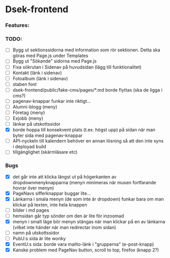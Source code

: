 # Dsek-frontend

### Features:

### TODO:
- [ ] Bygg ut sektionssidorna med information som rör sektionen. Detta ska göras med Page.js under Templates
- [ ] Bygg ut "Sökande" sidorna med Page.js
- [ ] Fixa sökrutan i Sidenav på huvudsidan (lägg till funktionalitet)
- [ ] Kontakt (länk i sidenav)
- [ ] Fotoalbum (länk i sidenav)
- [ ] staben font
- [ ] dsek-frontend/public/fake-cms/pages/*.md borde flyttas (ska de ligga i cms?)
- [ ] pagenav-knappar funkar inte riktigt...
- [ ] Alumni-blogg (meny)
- [ ] Företag (meny)
- [ ] Exjobb (meny)
- [ ] länkar på utskottssidor
- [x] borde hoppa till konsekvent plats (t.ex. högst upp) på sidan när man byter sida med pagenav-knappar
- [ ] API-nyckeln till kalendern behöver en annan lösning så att den inte syns i deployad build
- [ ] tillgänglighet (skärmläsare etc)

### Bugs
- [x] det går inte att klicka längst ut på högerkanten av dropdownmenyknapparna (menyn minimeras när musen fortfarande hovrar över menyn)
- [x] PageNavs sifferknappar buggar lite...
- [x] Länkarna i smala menyn (de som inte är dropdown) funkar bara om man klickar på texten, inte hela knappen
- [ ] bilder i md pages
- [ ] hemsidan går typ sönder om den är lite för inzoomad
- [x] menyn i smalt läge bör menyn stängas när man klickar på en av länkarna (vilket inte händer när man redirectar inom sidan)
- [ ] namn på utskottssidor
- [ ] PubU:s sida är lite wonky
- [x] EventU:s sida: borde vara mailto-länk i "grupperna" (e-post-knapp)
- [x] Kanske problem med PageNav button, scroll to top, firefox (knapp 2?)
